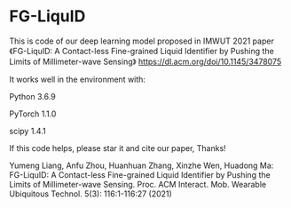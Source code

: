 # FG-LiquID
This is code of our deep learning model proposed in IMWUT 2021 paper 《FG-LiquID: A Contact-less Fine-grained Liquid Identifier by Pushing the Limits of Millimeter-wave Sensing》
https://dl.acm.org/doi/10.1145/3478075


It works well in the environment with:

Python 3.6.9

PyTorch 1.1.0

scipy 1.4.1


If this code helps, please star it and cite our paper, Thanks!

Yumeng Liang, Anfu Zhou, Huanhuan Zhang, Xinzhe Wen, Huadong Ma:
FG-LiquID: A Contact-less Fine-grained Liquid Identifier by Pushing the Limits of Millimeter-wave Sensing. Proc. ACM Interact. Mob. Wearable Ubiquitous Technol. 5(3): 116:1-116:27 (2021)
